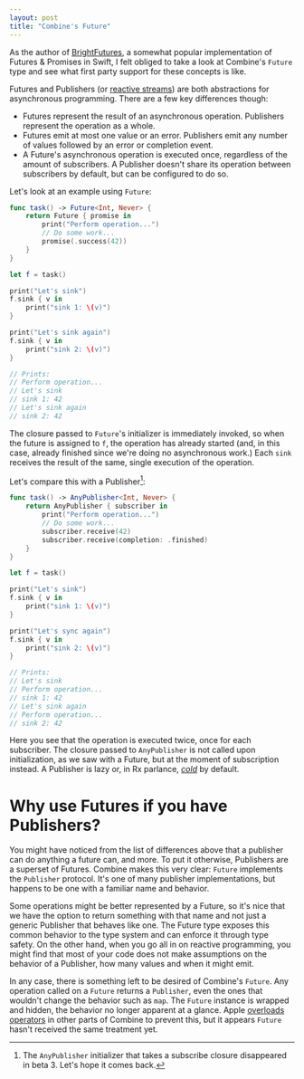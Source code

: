 ```yaml
---
layout: post
title: "Combine's Future"
---
```


As the author of [BrightFutures](https://github.com/Thomvis/BrightFutures), a somewhat popular implementation of Futures & Promises in Swift, I felt obliged to take a look at Combine's `Future` type and see what first party support for these concepts is like.

Futures and Publishers (or [reactive streams](https://www.reactive-streams.org)) are both abstractions for asynchronous programming. There are a few key differences though:

- Futures represent the result of an asynchronous operation. Publishers represent the operation as a whole.
- Futures emit at most one value or an error. Publishers emit any number of values followed by an error or completion event.
- A Future's asynchronous operation is executed once, regardless of the amount of subscribers. A Publisher doesn't share its operation between subscribers by default, but can be configured to do so.

Let's look at an example using `Future`:

```swift
func task() -> Future<Int, Never> {
    return Future { promise in
        print("Perform operation...")
        // Do some work...
        promise(.success(42))
    }
}

let f = task()

print("Let's sink")
f.sink { v in
    print("sink 1: \(v)")
}

print("Let's sink again")
f.sink { v in
    print("sink 2: \(v)")
}

// Prints:
// Perform operation...
// Let's sink
// sink 1: 42
// Let's sink again
// sink 2: 42
```

The closure passed to `Future`'s initializer is immediately invoked, so when the future is assigned to `f`, the operation has already started (and, in this case, already finished since we're doing no asynchronous work.) Each `sink` receives the result of the same, single execution of the operation.

Let's compare this with a Publisher[^1]:

```swift
func task() -> AnyPublisher<Int, Never> {
    return AnyPublisher { subscriber in
        print("Perform operation...")
        // Do some work...
        subscriber.receive(42)
        subscriber.receive(completion: .finished)
    }
}

let f = task()

print("Let's sink")
f.sink { v in
    print("sink 1: \(v)")
}

print("Let's sync again")
f.sink { v in
    print("sink 2: \(v)")
}

// Prints:
// Let's sink
// Perform operation...
// sink 1: 42
// Let's sink again
// Perform operation...
// sink 2: 42
```

Here you see that the operation is executed twice, once for each subscriber. The closure passed to `AnyPublisher` is not called upon initialization, as we saw with a Future, but at the moment of subscription instead. A Publisher is lazy or, in Rx parlance, [_cold_](https://github.com/ReactiveCocoa/ReactiveSwift/blob/master/Documentation/RxComparison.md#signals-and-signalproducers-hot-and-cold-observables) by default.

# Why use Futures if you have Publishers?
You might have noticed from the list of differences above that a publisher can do anything a future can, and more. To put it otherwise, Publishers are a superset of Futures. Combine makes this very clear: `Future` implements the `Publisher` protocol. It's one of many publisher implementations, but happens to be one with a familiar name and behavior.

Some operations might be better represented by a Future, so it's nice that we have the option to return something with that name and not just a generic Publisher that behaves like one. The Future type exposes this common behavior to the type system and can enforce it through type safety. On the other hand, when you go all in on reactive programming, you might find that most of your code does not make assumptions on the behavior of a Publisher, how many values and when it might emit.

In any case, there is something left to be desired of Combine's `Future`. Any operation called on a `Future` returns a `Publisher`, even the ones that wouldn't change the behavior such as `map`. The `Future` instance is wrapped and hidden, the behavior no longer apparent at a glance. Apple [overloads operators](/2019/07/04/combine-types/) in other parts of Combine to prevent this, but it appears `Future` hasn't received the same treatment yet.

[^1]: The `AnyPublisher` initializer that takes a subscribe closure disappeared in beta 3. Let's hope it comes back.